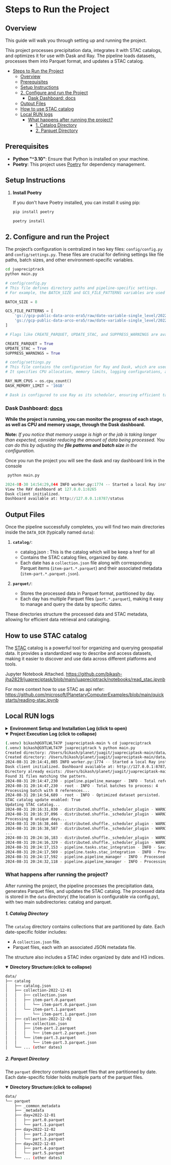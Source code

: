 # Steps to Run the Project

## Overview 

This guide will walk you through setting up and running the project.

This project processes precipitation data, integrates it with STAC catalogs, and optimizes it for use with Dask and Ray. The pipeline loads datasets, processes them into Parquet format, and updates a STAC catalog.

<!-- TOC -->
* [Steps to Run the Project](#steps-to-run-the-project)
  * [Overview](#overview-)
  * [Prerequisites](#prerequisites)
  * [Setup Instructions](#setup-instructions)
  * [2. Configure and run the Project](#2-configure-and-run-the-project)
    * [Dask Dashboard:  docs](#dask-dashboard-docs)
  * [Output Files](#output-files)
  * [How to use STAC catalog](#how-to-use-stac-catalog-)
  * [Local RUN logs](#local-run-logs)
    * [What happens after running the project?](#what-happens-after-running-the-project)
        * [1. Catalog Directory](#1-catalog-directory)
        * [2. Parquet Directory](#2-parquet-directory)
<!-- TOC -->


## Prerequisites

- **Python "^3.10"**: Ensure that Python is installed on your machine.
- **Poetry**: This project uses [Poetry](https://python-poetry.org/) for dependency management.

## Setup Instructions

1. **Install Poetry**

   If you don't have Poetry installed, you can install it using pip:

   ```bash
   pip install poetry
    ```

   ```bash
   poetry install
   ```

## 2. Configure and run the Project

The project’s configuration is centralized in two key files: `config/config.py` and `config/settings.py`. These files are crucial for defining settings like file paths, batch sizes, and other environment-specific variables.
```bash
cd juapreciptrack
python main.py
```


```python
# config/config.py
# This file defines directory paths and pipeline-specific settings. 
# For example, the BATCH_SIZE and GCS_FILE_PATTERNS variables are used to control the data processing:

BATCH_SIZE = 8

GCS_FILE_PATTERNS = [
    'gs://gcp-public-data-arco-era5/raw/date-variable-single_level/2022/12/*/total_precipitation/surface.nc',
    'gs://gcp-public-data-arco-era5/raw/date-variable-single_level/2022/11/*/total_precipitation/surface.nc',
]

# Flags like CREATE_PARQUET, UPDATE_STAC, and SUPPRESS_WARNINGS are available to manage different aspects of the pipeline’s behavior.

CREATE_PARQUET = True
UPDATE_STAC = True
SUPPRESS_WARNINGS = True

# config/settings.py
# This file contains the configuration for Ray and Dask, which are used for distributed computing:
# It specifies CPU allocation, memory limits, logging configurations, and how Dask should be integrated with Ray.

RAY_NUM_CPUS = os.cpu_count()
DASK_MEMORY_LIMIT = '16GB'

# Dask is configured to use Ray as its scheduler, ensuring efficient task execution and memory management.

```
### Dask Dashboard:  [docs](https://docs.dask.org/en/stable/dashboard.html)

**While the project is running, you can monitor the progress of each stage, as well as CPU and memory usage, through the Dask dashboard.**

**Note:** 
_If you notice that memory usage is high or the job is taking longer than expected, consider reducing the amount of data being processed. You can do this by adjusting the **file patterns and batch size** in the configuration._

Once you run the project you will see the dask and ray dashboard link in the console

```python
 python main.py

2024-08-30 14:54:29,044 INFO worker.py:1774 -- Started a local Ray instance. 
View the RAY dashboard at 127.0.0.1:8265 
Dask client initialized. 
Dashboard available at: http://127.0.0.1:8787/status

```


## Output Files

Once the pipeline successfully completes, you will find two main directories inside the `DATA_DIR` (typically named `data`):

1. **`catalog/`**:
   - catalog.json : This is the catalog which will be keep a href for all
   - Contains the STAC catalog files, organized by date. 
   - Each date has a `collection.json` file along with corresponding Parquet items (`item-part.*.parquet`) and their associated metadata (`item-part.*.parquet.json`).

3. **`parquet/`**:
   - Stores the processed data in Parquet format, partitioned by day.
   - Each day has multiple Parquet files (`part.*.parquet`), making it easy to manage and query the data by specific dates.

These directories structure the processed data and STAC metadata, allowing for efficient data retrieval and cataloging.


## How to use STAC catalog 

The [STAC](https://stacspec.org/en) catalog is a powerful tool for organizing and querying geospatial data. It provides a standardized way to describe and access datasets, making it easier to discover and use data across different platforms and tools.

Jupyter Notebook Attached.
https://github.com/bikash-jha2829/juapreciptask/blob/main/juapreciptrack/notebooks/read_stac.ipynb

For more context how to use STAC as api refer: https://github.com/microsoft/PlanetaryComputerExamples/blob/main/quickstarts/reading-stac.ipynb

## Local RUN logs

<details>
  <summary><b>Environment Setup and Installation Log (click to open)</b></summary>

```bash
(.venv) bikash@G9TLWLT47P juapreciptask-main % cd juapreciptrack 
(.venv) bikash@G9TLWLT47P juapreciptrack % python --version 
Python 3.10.6
(.venv) bikash@G9TLWLT47P juapreciptrack % poetry --version         
Poetry (version 1.8.3)
(.venv) bikash@G9TLWLT47P juapreciptrack % poetry install --no-cache
Installing dependencies from lock file

pyproject.toml changed significantly since poetry.lock was last generated. Run `poetry lock [--no-update]` to fix the lock file.
(.venv) bikash@G9TLWLT47P juapreciptrack % poetry lock --no-update
Resolving dependencies... (2.3s)

Writing lock file
(.venv) bikash@G9TLWLT47P juapreciptrack % poetry install --no-cache
Installing dependencies from lock file

Package operations: 128 installs, 0 updates, 0 removals

  - Installing mdurl (0.1.2)
  - Installing pyasn1 (0.6.0)
  - Installing cachetools (5.5.0)
  - Installing certifi (2024.7.4)
  - Installing charset-normalizer (3.3.2)
  - Installing idna (3.8)
  - Installing markdown-it-py (3.0.0)
  - Installing protobuf (5.28.0)
  - Installing pyasn1-modules (0.4.0)
  - Installing rsa (4.9)
  - Installing uc-micro-py (1.0.3)
  - Installing urllib3 (2.2.2)
  - Installing attrs (24.2.0)
  - Installing frozenlist (1.4.1)
  - Installing google-auth (2.34.0)
  - Installing googleapis-common-protos (1.65.0)
  - Installing linkify-it-py (2.0.3)
  - Installing locket (1.0.0)
  - Installing mdit-py-plugins (0.4.1)
  - Installing multidict (6.0.5)
  - Installing proto-plus (1.24.0)
  - Installing pygments (2.18.0)
  - Installing requests (2.32.3)
  - Installing rpds-py (0.20.0)
  - Installing six (1.16.0)
  - Installing toolz (0.12.1)
  - Installing zipp (3.20.1)
  - Installing aiohappyeyeballs (2.4.0)
  - Installing aiosignal (1.3.1)
  - Installing async-timeout (4.0.3)
  - Installing click (8.1.7)
  - Installing cloudpickle (3.0.0)
  - Installing fsspec (2024.6.1)
  - Installing google-api-core (2.19.2)
  - Installing google-crc32c (1.5.0)
  - Installing importlib-metadata (8.4.0)
  - Installing markupsafe (2.1.5)
  - Installing numpy (2.1.0)
  - Installing oauthlib (3.2.2)
  - Installing packaging (24.1)
  - Installing partd (1.4.2)
  - Installing python-dateutil (2.9.0.post0)
  - Installing pytz (2024.1)
  - Installing pyyaml (6.0.2)
  - Installing referencing (0.35.1)
  - Installing rich (13.8.0)
  - Installing typing-extensions (4.12.2)
  - Installing tzdata (2024.1)
  - Installing yarl (1.9.4)
  - Installing aiohttp (3.10.5)
  - Installing annotated-types (0.7.0)
  - Installing asciitree (0.3.3)
  - Installing contourpy (1.3.0)
  - Installing dask (2024.8.1)
  - Installing distlib (0.3.8)
  - Installing fasteners (0.19)
  - Installing filelock (3.15.4)
  - Installing google-cloud-core (2.4.1)
  - Installing google-resumable-media (2.7.2)
  - Installing jinja2 (3.1.4)
  - Installing jsonschema-specifications (2023.12.1)
  - Installing msgpack (1.0.8)
  - Installing numcodecs (0.13.0)
  - Installing opencensus-context (0.1.3)
  - Installing pandas (2.2.2)
  - Installing pillow (10.4.0)
  - Installing platformdirs (4.2.2)
  - Installing psutil (6.0.0)
  - Installing pyarrow (17.0.0)
  - Installing pydantic-core (2.20.1)
  - Installing sortedcontainers (2.4.0)
  - Installing requests-oauthlib (2.0.0)
  - Installing tblib (3.0.0)
  - Installing textual (0.78.0)
  - Installing tornado (6.4.1)
  - Installing wrapt (1.16.0)
  - Installing xyzservices (2024.6.0)
  - Installing zict (3.0.0)
  - Installing aiohttp-cors (0.7.0)
  - Installing bokeh (3.5.2): Pending...
  - Installing cfgv (3.4.0)
  - Installing cftime (1.6.4)
  - Installing bokeh (3.5.2): Installing...
  - Installing bokeh (3.5.2)
  - Installing cfgv (3.4.0)
  - Installing cftime (1.6.4)
  - Installing colorful (0.5.6)
  - Installing cramjam (2.8.3)
  - Installing dask-expr (1.1.11)
  - Installing decorator (5.1.1)
  - Installing distributed (2024.8.1)
  - Installing exceptiongroup (1.2.2)
  - Installing google-auth-oauthlib (1.2.1)
  - Installing google-cloud-storage (2.18.2)
  - Installing grpcio (1.66.1)
  - Installing h5py (3.11.0)
  - Installing identify (2.6.0)
  - Installing iniconfig (2.0.0)
  - Installing jsonschema (4.23.0)
  - Installing mccabe (0.7.0)
  - Installing memray (1.13.4)
  - Installing mypy-extensions (1.0.0)
  - Installing nodeenv (1.9.1)
  - Installing opencensus (0.11.4)
  - Installing pathspec (0.12.1)
  - Installing pluggy (1.5.0)
  - Installing prometheus-client (0.20.0)
  - Installing py-spy (0.3.14)
  - Installing pycodestyle (2.12.1)
  - Installing pydantic (2.8.2)
  - Installing pyflakes (3.2.0)
  - Installing smart-open (7.0.4)
  - Installing tomli (2.0.1)
  - Installing ujson (5.10.0)
  - Installing virtualenv (20.26.3)
  - Installing zarr (2.18.2)
  - Installing black (24.8.0)
  - Installing fastparquet (2024.5.0)
  - Installing flake8 (7.1.1)
  - Installing gcsfs (2024.6.1)
  - Installing h3 (3.7.7)
  - Installing h5netcdf (1.3.0)
  - Installing isort (5.13.2)
  - Installing kerchunk (0.2.6)
  - Installing netcdf4 (1.7.1.post2)
  - Installing pre-commit (3.8.0)
  - Installing pystac (1.10.1)
  - Installing pytest (8.3.2)
  - Installing ray (2.35.0)
  - Installing scipy (1.14.1)
  - Installing structlog (24.4.0)
  - Installing xarray (2024.7.0)
 ```
</details>

<details open>
  <summary><b>Project Execution Log (click to collapse)</b></summary>

```bash
(.venv) bikash@G9TLWLT47P juapreciptask-main % cd juapreciptrack
(.venv) bikash@G9TLWLT47P juapreciptrack % python main.py   
Created directory: /Users/bikash/planet/juagit/juapreciptask-main/data/catalog
Created directory: /Users/bikash/planet/juagit/juapreciptask-main/data/parquet
2024-08-31 20:14:41,085 INFO worker.py:1774 -- Started a local Ray instance. View the dashboard at 127.0.0.1:8265 
Dask client initialized. Dashboard available at: http://127.0.0.1:8787/status
Directory already exists: /Users/bikash/planet/juagit/juapreciptask-main/data/catalog
Found 31 files matching the pattern.
2024-08-31 20:14:47,230 - pipeline.pipeline_manager - INFO - Total references to process: 31
2024-08-31 20:14:47,230 - root - INFO - Total batches to process: 4
Processing batch with 8 references...
2024-08-31 20:14:54,689 - root - INFO - Optimized dataset persisted.
STAC catalog update enabled: True
Updating STAC catalog...
2024-08-31 20:16:31,030 - distributed.shuffle._scheduler_plugin - WARNING - Shuffle dd97d1ca1fbd8a22d4f68f2a7dd0f9c8 initialized by task ('shuffle-transfer-dd97d1ca1fbd8a22d4f68f2a7dd0f9c8', 9) executed on worker tcp://127.0.0.1:54155
2024-08-31 20:16:37,096 - distributed.shuffle._scheduler_plugin - WARNING - Shuffle dd97d1ca1fbd8a22d4f68f2a7dd0f9c8 deactivated due to stimulus 'task-finished-1725128197.093463'
Processing 8 unique days...
2024-08-31 20:16:38,446 - distributed.shuffle._scheduler_plugin - WARNING - Shuffle 54c1ae0e51e45798b8d258354cc58541 initialized by task ('shuffle-transfer-54c1ae0e51e45798b8d258354cc58541', 0) executed on worker tcp://127.0.0.1:54155
2024-08-31 20:16:38,587 - distributed.shuffle._scheduler_plugin - WARNING - Shuffle 54c1ae0e51e45798b8d258354cc58541 deactivated due to stimulus 'task-finished-1725128198.586661'
...
2024-08-31 20:24:16,183 - distributed.shuffle._scheduler_plugin - WARNING - Shuffle ced8964f8b674f93abe8f3c5f32b5355 initialized by task ('shuffle-transfer-ced8964f8b674f93abe8f3c5f32b5355', 0) executed on worker tcp://127.0.0.1:54156
2024-08-31 20:24:16,329 - distributed.shuffle._scheduler_plugin - WARNING - Shuffle ced8964f8b674f93abe8f3c5f32b5355 deactivated due to stimulus 'task-finished-1725128656.327584'
2024-08-31 20:24:17,153 - pipeline.tasks.stac_integration - INFO - Saving collection for day 2022-12-31 to /Users/bikash/planet/juagit/juapreciptask-main/data/catalog/collection-2022-12-31
2024-08-31 20:24:17,569 - pipeline.tasks.stac_integration - INFO - Processed and updated catalog for batch with 7 references
2024-08-31 20:24:17,592 - pipeline.pipeline_manager - INFO - Processed batch 4 of 4
2024-08-31 20:24:32,118 - pipeline.pipeline_manager - INFO - Processing complete. Computation took 9.87 minutes
```
</details>



### What happens after running the project?

After running the project, the pipeline processes the precipitation data, generates Parquet files, and updates the STAC catalog. 
The processed data is stored in the `data` directory( (the location is configurable via config.py), with two main subdirectories: catalog and parquet.


##### 1. Catalog Directory

The `catalog` directory contains collections that are partitioned by date. Each date-specific folder includes:
- A `collection.json` file.
- Parquet files, each with an associated JSON metadata file.

The structure also includes a STAC index organized by date and H3 indices.

<details open>
  <summary><b>Directory Structure:(click to collapse)</b></summary>


```bash
data/
├── catalog
│   ├── catalog.json
│   ├── collection-2022-12-01
│   │   ├── collection.json
│   │   ├── item-part.0.parquet
│   │   │   └── item-part.0.parquet.json
│   │   └── item-part.1.parquet
│   │       └── item-part.1.parquet.json
│   ├── collection-2022-12-02
│   │   ├── collection.json
│   │   ├── item-part.2.parquet
│   │   │   └── item-part.2.parquet.json
│   │   └── item-part.3.parquet
│   │       └── item-part.3.parquet.json
│   └── ... (other dates)
```
</details>


##### 2. Parquet Directory

The `parquet` directory contains parquet files that are partitioned by date. Each date-specific folder holds multiple parts of the parquet files.

<details open>
  <summary><b>Directory Structure:(click to collapse)</b></summary>

```bash
data/
└── parquet
    ├── _common_metadata
    ├── _metadata
    ├── day=2022-12-01
    │   ├── part.0.parquet
    │   └── part.1.parquet
    ├── day=2022-12-02
    │   ├── part.2.parquet
    │   └── part.3.parquet
    ├── day=2022-12-03
    │   ├── part.4.parquet
    │   └── part.5.parquet
    └── ... (other dates)
```
</details>

